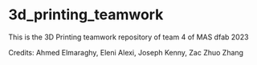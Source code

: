 # 3d_printing_teamwork


This is the 3D Printing teamwork repository of team 4 of MAS dfab 2023

Credits: Ahmed Elmaraghy, Eleni Alexi, Joseph Kenny, Zac Zhuo Zhang